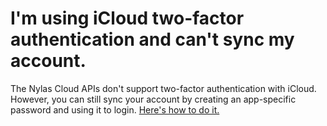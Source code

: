 # I'm using iCloud two-factor authentication and can't sync my account.

The Nylas Cloud APIs don't support two-factor authentication with iCloud. However, you can still sync your account by creating an app-specific password and using it to login. [Here's how to do it.](https://support.apple.com/en-us/HT204397)


